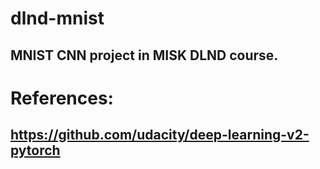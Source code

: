 # dlnd-mnist
## MNIST CNN project in MISK DLND course.

# References:
## https://github.com/udacity/deep-learning-v2-pytorch

